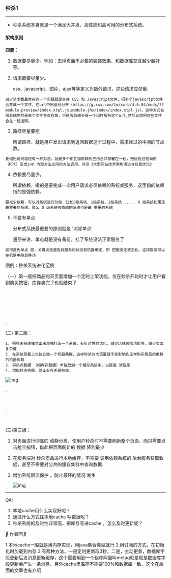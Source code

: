 ### 秒杀1

---

* 秒杀系统本身就是一个满足大并发、高性能和高可用的分布式系统。

#### 架构原则

**四要**：

 1. 数据要尽量少。例如：去掉页面不必要的装饰效果、和数据库交互越少越好等。

 2. 请求数要尽量少。

      css、javascript、图片、ajax等等定义为额外请求，这些请求应尽量.

```
减少请求数最常用的一个实践就是合并 CSS 和 Javascript文件，把多个javascript文件合并成一个文件，在url中用逗号分开（https://g.xxx.com/tm/xx-b/4.0.94/mods/??module-preview/index.xtpl.js,module-jhs/index/index.xtpl.js）。这种方式在服务端仍然是单个文件各自存放，只是服务端会有一个组件解析这个url,然后动态把这些文件合在一起返回。
```

3. 路径尽量要短

   所谓路径，就是用户发出请求到返回数据这个过程中，需求经过的中间的节点数。

```
要缩短访问路径有一种办法，就是多个相互强依赖的应用合并部署在一起，把远程过程调用（RPC）变成jvm 内部方法之间的方法调用。详见《大型网站技术架构演进与性能优化》
```

4. 依赖要尽量少。

   所谓依赖，指的是要完成一次用户请求必须依赖的系统或服务，这里指的依赖指的是强依赖。

```
要减少依赖，可以对系统进行分级，比如0级系统、1级系统、2级系统...... 0 级系统如果是最重要的系统，那么 0 级系统强依赖的系统也是最 重要的系统
```

5. 不要有单点

   分布式系统最重要的原则就是 '消除单点'

   通俗来讲，单点就是没有备份，挂了系统没法正常服务了

```
如何避免单点 呢，关键点是避免将服务的状态和机器绑定，即 把服务无状态化，这样服务可以在机器中随意移动
```

图例：秒杀系统进化范例

（一）第一版把商品购买页面增加一个定时上架功能，仅在秒杀开始时才让用户看到购买按钮，库存卖完了也就结束了

.

.

.

.

(二) 第二版：

 	1. 把秒杀系统独立出来单独打造一个系统，有针对性的优化，减少店铺装修功能等，减少页面复杂度
 	2. 在系统部署上也独立做一个机器集群，这样秒杀的大流量就不会影响到正常购买商品的集群的机器负载
 	3. 将热点数据 （如库存数据）单独放到一个缓存系统中，以提高 读性能
 	4. 增加秒杀答题，防止有秒杀器抢单。

![img](https://static001.geekbang.org/resource/image/ba/3d/ba65c2b4e2a2bae28192e1d456131f3d.jpg)

.

.

.

.

(三)第三版：

1. 对页面进行彻底的 动静分离，使用户秒杀时不需要刷新整个页面，而只需要点击抢宝按钮，借此把页面刷新的 数据 降到最少

2. 在服务端对 秒杀商品进行本地缓存，不需要 调用依赖系统的 后台服务获取数据，甚至不需要对公共的缓存集群中查询数据.

3. 增加系统限流保护 ，防止最坏的情况 发生

   ![img](https://static001.geekbang.org/resource/image/50/65/5010fe68abebec4ed71e87147c0ee665.jpg)



---

QA:

1. 本地cache用什么实现好呢？
2. 通过什么方式往本地cache 写数据呢？ 
3. 秒杀系统的及时性非常高，把库存写进cache ，怎么及时更新呢？

** 作者回复

1.本地cache一般就是用内存实现，用java集合类型就行
2.用订阅的方式，在初始化时加载到内存
3.有两种方法，一是定时更新取3秒，二是，主动更新，数据库字段更新后发消息更新缓存，这个需要用到一个组件阿里叫metaq就是就是数据库字段更新会产生一条消息。另外cache里库存不需要100%和数据库一致，这个在后面的文章也有介绍